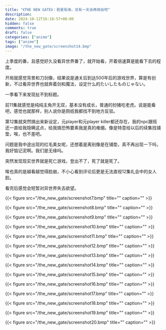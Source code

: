 ```yaml
---
title: "《THE NEW GATE》：若是有缘，总有一天会再相会吧"
description: 
date: 2024-10-12T16:18:57+08:00
hidden: false
comments: true
draft: false
categories: ["anime"]
tags: ["anime"]
image: "/the_new_gate/screenshot14.bmp"
---
```

上季度的番，且感觉好久没看异世界番了，就开始看，开着倍速算是能看下去的程度。

开局就感觉背景和刀剑像，结果说是通关后到达500年后的游戏世界，算是有创新，不过看异世界也就奔着剑和魔法，设定什么的たいしたものじゃない。

一季看下来发现扯不到标题。

前11集就感觉是纯纯主角开无双，基本没有成长，普通的扮猪吃老虎。说是能看吧，感觉也就那样，别人说你是厕纸我都找不到地方反驳。

第12集就突然搞出来新设定，元player和元player killer都还存在，我的npc跟班还一直给我隐瞒这点，给我搞恐怖要素我是真的难绷。像是特意给以后的续集找铺垫，唉，也不差吧。

问题是我中途出现的红毛美女呢，还想着是离别像是在铺垫，真不再出现一下吗，我好惦记泥啊。我们是无缘吗。

突然发现现实世界就是死亡游戏，登出不了，死了就是死了。

唉也真的是越看越觉得脸崩，不小心看到评论后更是无法直视12集礼会中的女人脸。

看完后感觉会短暂对异世界失去欲望。

{{< figure src="/the_new_gate/screenshot7.bmp" title="" caption="" >}}

{{< figure src="/the_new_gate/screenshot8.bmp" title="" caption="" >}}

{{< figure src="/the_new_gate/screenshot9.bmp" title="" caption="" >}}

{{< figure src="/the_new_gate/screenshot10.bmp" title="" caption="" >}}

{{< figure src="/the_new_gate/screenshot11.bmp" title="" caption="" >}}

{{< figure src="/the_new_gate/screenshot12.bmp" title="" caption="" >}}

{{< figure src="/the_new_gate/screenshot13.bmp" title="" caption="" >}}

{{< figure src="/the_new_gate/screenshot14.bmp" title="" caption="" >}}

{{< figure src="/the_new_gate/screenshot15.bmp" title="" caption="" >}}

{{< figure src="/the_new_gate/screenshot16.bmp" title="" caption="" >}}

{{< figure src="/the_new_gate/screenshot17.bmp" title="" caption="" >}}

{{< figure src="/the_new_gate/screenshot18.bmp" title="" caption="" >}}

{{< figure src="/the_new_gate/screenshot19.bmp" title="" caption="" >}}

{{< figure src="/the_new_gate/screenshot20.bmp" title="" caption="" >}}